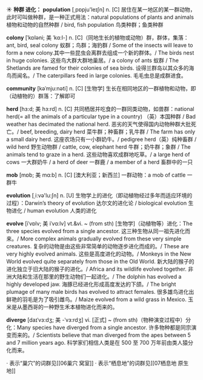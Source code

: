☀ <span class="category">**种群 进化：**</span>
<span class="vocabulary">**population**</span> [͵pɒpju'leɪʃn] 
<span class="definition">n. [C] 居住在某一地区的某一群动物，此时可叫做种群，是一种正式用法：</span>natural populations of plants and animals 植物和动物的自然种群 / bird, fish population 鸟类种群；鱼类种群
          
<span class="vocabulary">**colony**</span> [ˈkɒləni; 美 ˈkɑ:l-]
<span class="definition">n. [C]（同地生长的植物或动物）群，群体，集落：</span>ant, bird, seal colony 蚁群；鸟群；海豹群 / Some of the insects will leave to form a new colony.其中一些昆虫会离群去组成一个新的群体。/ The birds nest in huge colonies. 这些鸟大群大群地巢居。/ a colony of ants 蚁群 / The Shetlands are famed for their colonies of sea birds. 设得兰群岛以其众多的海鸟而闻名。/ The caterpillars feed in large colonies. 毛毛虫总是成群进食。
 
<span class="vocabulary">**community**</span> [kəˈmju:nəti]
<span class="definition">n. [C] [生物学] 生长在相同地区的一群植物和动物，即（动植物的）群落：</span>了解即可

<span class="vocabulary">**herd**</span> [hɜ:d; 美 hɜ:rd]
<span class="definition">n. [C] 共同栖居并吃食的一群同类动物，如兽群：</span>national herd(= all the animals of a particular type in a country) （英）本国种群 / Bad weather has decimated the national herd. 恶劣的天气使得国内动物种群大批死亡。/ beef, breeding, dairy herd 菜牛群；种畜群；乳牛群 / The farm has only a small dairy herd. 这座农场只有一小群奶牛。/ pedigree herd（英）纯种畜群 / wild herd 野生动物群 / cattle, cow, elephant herd 牛群；奶牛群；象群 / The animals tend to graze in a herd. 这些动物喜欢成群地吃草。/ a large herd of cows 一大群奶牛 / a herd of deer 一群鹿 / a member of a herd 畜群中的一只

<span class="vocabulary">**mob**</span> [mɒb; 美 mɑ:b]
<span class="definition">n. [C] [澳大利亚；新西兰] 一群动物：</span>a mob of cattle 一群牛

<span class="vocabulary">**evolution**</span> [͵i:və'lu:ʃn] 
<span class="definition">n. [U] 生物学上的进化（即动植物经过多年而适应环境的过程）：</span>Darwin’s theory of evolution 达尔文的进化论 / biological evolution 生物进化 / human evolution 人类的进化
           
<span class="vocabulary">**evolve**</span> [iˈvɒlv; 美 iˈvɑ:lv]
<span class="definition">vt.&vi. ~ (from sth) [生物学]（动植物等）进化：</span>The three species evolved from a single ancestor. 这三种生物从同一祖先进化而来。/ More complex animals gradually evolved from these very simple creatures. 复杂的动物是由这些非常简单的动物逐步进化而成的。/ These are very highly evolved animals. 这些是高度进化的动物。/ Monkeys in the New World evolved quite separately from those in the Old World. 新大陆的猴子的进化独立于旧大陆的猴子的进化。/ Africa and its wildlife evolved together. 非洲大陆和生活在那里的野生动物们一起进化。/ The dolphin has evolved a highly developed jaw. 海豚已经进化形成高度发达的下颌。/ The bright plumage of many male birds has evolved to attract females. 很多雄鸟进化出鲜艳的羽毛是为了吸引雌鸟。/ Maize evolved from a wild grass in Mexico. 玉米是从墨西哥的一种野生禾本植物进化而来的。
           
<span class="vocabulary">**diverge**</span> [daɪˈvɜ:dʒ; 美 -ˈvɜ:rdʒ] 
<span class="definition">vi. [正式] ~ (from sth)（物种演变过程中）分化：</span>Many species have diverged from a single ancestor. 许多物种都是同宗演变而来的。/ Scientists believe that man diverged from the apes between 5 and 7 million years ago. 科学家们相信人类是在 500 至 700 万年前由类人猿分化而来。

· 表示“巢穴”的词群见[[06巢穴 窝室]]
· 表示“栖息地”的词群见[[07栖息地 原生地]]
